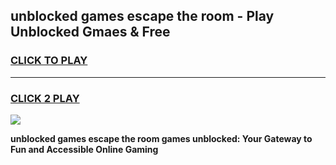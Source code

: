 
## unblocked games escape the room - Play Unblocked Gmaes & Free
<h3>
<a href="https://news.freeplayer.one?title=unblocked_games_escape_the_room&ref=16F">CLICK TO PLAY</a></h3>
<hr>

<h3>
<a href="https://news.freeplayer.one?title=unblocked_games_escape_the_room&ref=16F">CLICK 2 PLAY</a>
  
</h3>

<a href="https://news.freeplayer.one?title=unblocked_games_escape_the_room&ref=16F/"><img src="https://clearcache.store/games.png"></a>


**unblocked games escape the room games unblocked: Your Gateway to Fun and Accessible Online Gaming**
